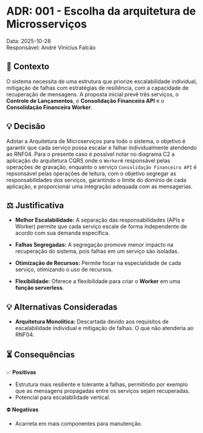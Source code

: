  # ADR: 001  - Escolha da arquitetura de Microsserviços
Data: 2025-10-28  
Responsável: André Vinícius Falcão
  
## :open_book: Contexto  
O sistema necessita de uma estrutura que priorize escalabilidade individual, mitigação de falhas com estratégias de resiliência, com a capacidade de recuperação de mensagens. A proposta inicial prevê três serviços, o **Controle de Lançamentos**, o **Consolidação Financeira API** e o **Consolidação Financeira Worker**.

## :bulb: Decisão
Adotar a Arquitetura de Microserviços para todo o sistema, o objetivo é garantir que cada serviço possa escalar e falhar individualmente atendendo ao RNF04. Para o presente caso é possível notar  no diagrama C2 a aplicação do arquitetura CQRS onde o `Worker`é responsável pelas operações de gravação, enquanto o serviço `Consolidação Financeira API` é repsonsável pelas operações de leitura, com o objetivo segregar as responsabilidades dos serviços, garantindo o limite do domínio de cada aplicação, e proporcionar uma integração adequada com as mensagerias.

  
## :balance_scale: Justificativa  
- **Melhor Escalabilidade:** A separação das responsabilidades (APIs e Worker) permite que cada serviço escale de forma independente de acordo com sua demanda específica.

- **Falhas Segregadas:** A segregação promove menor impacto na recuperação do sistema, pois falhas em um serviço são isoladas.

- **Otimização de Recursos:** Permite focar na especialidade de cada serviço, otimizando o uso de recursos.

- **Flexibilidade:** Oferece a flexibilidade para criar o **Worker** em uma **função serverless**.


## :bulb: Alternativas Consideradas  
- **Arquitetura Monolítica:** Descartada devido aos requisitos de escalabilidade individual e mitigação de falhas. O que não atenderia ao RNF04.

## :hourglass_flowing_sand: **Consequências**  

:white_check_mark: **Positivas**

- Estrutura mais resiliente e tolerante a falhas, permitindo por exemplo que as mensagens propagadas entre os serviços sejam recuperadas.
- Potencial para escalabilidade vertical.

:no_entry: **Negativas**

- Acarreta em mais componentes para manutenção.

